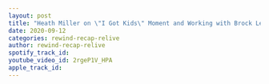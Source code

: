 ```yaml
---
layout: post
title: "Heath Miller on \"I Got Kids\" Moment and Working with Brock Lesnar"
date: 2020-09-12
categories: rewind-recap-relive
author: rewind-recap-relive
spotify_track_id: 
youtube_video_id: 2rgeP1V_HPA
apple_track_id: 
---
```

